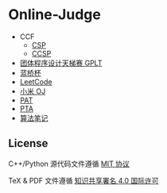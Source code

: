 # Online-Judge

- CCF
  - [CSP](CCF/CSP)
  - [CCSP](CCF/CCSP)
- [团体程序设计天梯赛 GPLT](GPLT/)
- [蓝桥杯](LanQiao/)
- [LeetCode](LeetCode/)
- [小米 OJ](MIOJ/)
- [PAT](PAT/)
- [PTA](PTA/)
- [算法笔记](Template/template.pdf)

## License

C++/Python 源代码文件遵循 [MIT 协议](LICENSE)

TeX & PDF 文件遵循 [知识共享署名 4.0 国际许可](https://creativecommons.org/licenses/by/4.0/)